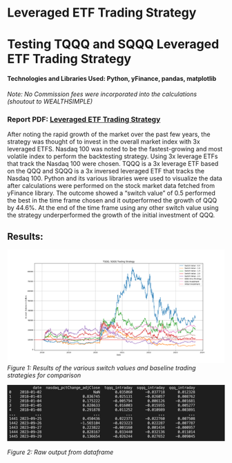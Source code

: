 # Leveraged ETF Trading Strategy
# Testing TQQQ and SQQQ Leveraged ETF Trading Strategy
#### Technologies and Libraries Used: Python, yFinance, pandas, matplotlib
_Note: No Commission fees were incorporated into the calculations (shoutout to WEALTHSIMPLE)_

### Report PDF: [Leveraged ETF Trading Strategy](https://github.com/Aryanpatel335/Leverged-ETF-Trading-Strategy/blob/main/Leveraged-ETF-Trading-Strategy.pdf)

After noting the rapid growth of the market over the past few years, the strategy was thought of to invest in the overall market index with 3x leveraged ETFS. Nasdaq 100 was noted to be the fastest-growing and most volatile index to perform the backtesting strategy. Using 3x leverage ETFs that track the Nasdaq 100 were chosen. TQQQ is a 3x leverage ETF based on the QQQ and SQQQ is a 3x inversed leveraged ETF that tracks the Nasdaq 100. Python and its various libraries were used to visualize the data after calculations were performed on the stock market data fetched from yFinance library. The outcome showed a “switch value” of 0.5 performed the best in the time frame chosen and it outperformed the growth of QQQ by 44.6%. At the end of the time frame using any other switch value using the strategy underperformed the growth of the initial investment of QQQ.

## Results:


![alt_text](https://github.com/Aryanpatel335/Leverged-ETF-Trading-Strategy/blob/main/results/result.png)
_Figure 1: Results of the various switch values and baseline trading strategies for comparison_

![alt_text](https://github.com/Aryanpatel335/Leverged-ETF-Trading-Strategy/blob/main/results/intraday_results.png)

_Figure 2: Raw output from dataframe_

